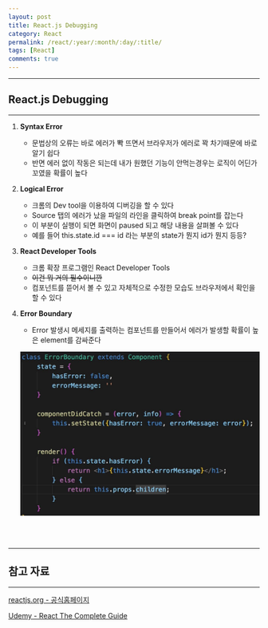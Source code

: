 ```yaml
---
layout: post
title: React.js Debugging
category: React
permalink: /react/:year/:month/:day/:title/
tags: [React]
comments: true
---
```


---

## React.js Debugging

---

1. **Syntax Error**

   * 문법상의 오류는 바로 에러가 뽝 뜨면서 브라우저가 에러로 꽉 차기때문에 바로 알기 쉽다
   * 반면 에러 없이 작동은 되는데 내가 원했던 기능이 안먹는경우는 로직이 어딘가 꼬였을 확률이 높다
     

2. **Logical Error**

   * 크롬의 Dev tool을 이용하여 디버깅을 할 수 있다
   * Source 탭의 에러가 났을 파일의 라인을 클릭하여 break point를 잡는다
   * 이 부분이 실행이 되면 화면이 paused 되고 해당 내용을 살펴볼 수 있다
   * 예를 들어 this.state.id === id 라는 부분의 state가 뭔지 id가 뭔지 등등? 
     

3. **React Developer Tools**

   * 크롬 확장 프로그램인 React Developer Tools
   * ~~이건 뭐 거의 필수이니깐~~
   * 컴포넌트를 뜯어서 볼 수 있고 자체적으로 수정한 모습도 브라우저에서 확인을 할 수 있다
     

4. **Error Boundary**

   * Error 발생시 메세지를 출력하는 컴포넌트를 만들어서 에러가 발생할 확률이 높은 element를 감싸준다

   ![error](/assets/post/react/2021-01-29-01.JPG)

<br>

<br>

---

## 참고 자료

---

[reactjs.org - 공식홈페이지](https://ko.reactjs.org/tutorial/tutorial.html)

[Udemy - React The Complete Guide](https://www.udemy.com/course/react-the-complete-guide-incl-redux/)